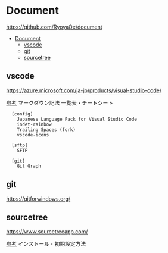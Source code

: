 # Document

<https://github.com/RyoyaOe/document>

- [Document](#document)
  - [vscode](#vscode)
  - [git](#git)
  - [sourcetree](#sourcetree)

## vscode

<https://azure.microsoft.com/ja-jp/products/visual-studio-code/>

[参考](https://qiita.com/kamorits/items/6f342da395ad57468ae3) マークダウン記法 一覧表・チートシート

```text
  [config]
    Japanese Language Pack for Visual Studio Code
    indet-rainbow
    Trailing Spaces (fork)
    vscode-icons

  [sftp]
    SFTP

  [git]
    Git Graph
```

## git

<https://gitforwindows.org/>

## sourcetree

<https://www.sourcetreeapp.com/>

[参考](https://mteam.jp/column/10210/) インストール・初期設定方法